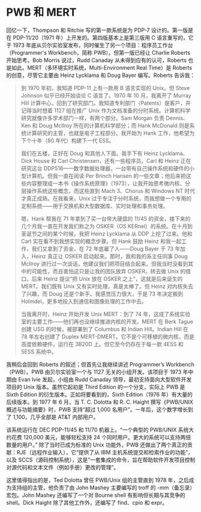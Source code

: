 # PWB 和 MERT

回忆一下，Thompson 和 Ritchie 写的第一款系统是为 PDP-7 设计的。第一版是在 PDP-11/20（1971 年）上开发的。第四版基本上是第三版用 C 语言重写的，它于 1973 年底从贝尔实验室发布，同时催生了另一个项目：程序员工作台（Programmer's Workbench，简称 PWB）。但第一版已经让 Charlie Roberts 开始思考。Bob Morris 说过，Rudd Canaday 从未得到应有的认可，Roberts 也是如此。MERT（多环境实时系统，Multi-Environment Real Time）是 Roberts 的创意，尽管它主要由 Heinz Lycklama 和 Doug Bayer 编写。Roberts 告诉我：

>到 1970 年初，我知道 PDP-11 上有一款用 B 语言实现的 Unix。但 Steve Johnson 似乎已经开始谈论 C 语言了。1970 年 10 月，我离开了 Murray Hill 计算中心，回到了研究部门。我知道专利部门（Patents）是客户，并记得当时想着 1127 组在推广 Unix 作为文档准备的分时系统。计算机科学研究就像许多学术部门一样，有两个部分。Sam Morgan 负责 Dennis、Ken 和 Doug McIlroy 所在的计算机科学部分；而 Hank McDonald 则是系统计算研究的主管，也就是电子工程部分。我开始为 Hank 工作，他希望为下个十年（80 年代）构建下一代 ESS。
>
>我们在五楼，正好在 Doug 和其他人下面。我手下有 Heinz Lycklama、Dick House 和 Carl Christensen，还有一些程序员。Carl 和 Heinz 正在研究这台 DDP516——数字数据处理器，一台带有自己操作系统和硬件的小型计算机。但我一直在阅读 Per Brinch Hansen 的一些文章；他后来把这些内容整理成一本书《操作系统原理》（1973），让我开始思考微内核、分层操作系统这些概念，而这些直到 Mach 3、Chorus 和 Windows NT 时代才真正成熟。在我看来，Unix 过于专注于分时系统，而我想做一个专用的定制系统——用于交换机和大型数据库、实时处理和事务处理。
>
>嗯，Hank 帮我在 71 年拿到了买一台带大硬盘的 11/45 的资金，接下来的几个月我一直在开发我们称之为 OSKER（OS KERnel）的系统。在十月到圣诞节之间的某个时候，我把 Heinz Lycklama 从 DDP 上挖了过来。他和 Carl 实在看不到我想实现的概念步骤。但 Hank 鼓励 Heinz 和我一起工作，我们又拿到了资金，在 72 年底雇了人——Doug Bayer 于 73 年加入，Heinz 真正让 OSKER 启动起来。那时，我和我的系主任同事 Doug McIlroy 进行过一次谈话，他建议我们把项目结合起来。但我当时没看到其中的可能性，而且害怕这只是让我的团队放弃 OSKER，转去做 Unix 的借口。后来 Heinz 提议“把 Unix 放在 OSKER 之上”，这就是后来诞生的 MERT。我们既有 Unix 又有实时处理，真是太棒了。但 Heinz 对内核失去了兴趣，而 Doug 还是个新手。我感觉压力很大，于是 73 年决定搬到 Holmdel，更多地投入到通信和图像处理的工作中去。
>
>当我离开时，Heinz 开始开发 Unix MERT：到了 74 年，这成了系统实验室的主要工作——他们再也没继续推进内核的开发。MERT 在 Berk Tague 创建 USG 的时候，被部署到了 Columbus 和 Indian Hill。Indian Hill 在 78 年左右创建了 Duplex MERT-DMERT。它不是个可移植的微内核，而是高度依赖硬件，运行在 3B20D 上。但它至今仍存在于每一款 4ESS 和 5ESS 系统中。

我稍后会回到 Roberts 的叙述；但首先让我继续讲述 Programmer’s Workbench（PWB）。PWB 由贝尔实验室一个与 1127 无关的小组开发。该项目于 1973 年中期由 Evan Ivie 发起，小组由 Rudd Canaday 领导，最初支持面向大型软件开发项目的 Unix 版本。虽然它起初是 Third Edition 的一个分支，实际上 PWB 是 Sixth Edition 的衍生版本。正如将要看到的，Sixth Edition（1976 年）有大量的后续版本。到 1977 年 6 月，当 T. C. Dolotta 和 R. C. Haight 撰写《PWB/UNIX 概述与功能摘要》时，PWB 支持“超过 1,000 名用户”。一年后，这个数字增长到了 1,100，几乎全部是 AT\&T 内部用户。

该系统运行在 DEC PDP-11/45 和 11/70 机器上。“一个典型的 PWB/UNIX 系统大约花费 120,000 美元，能够轻松支持 24 个同时用户。更大的系统可以支持两倍数量的用户。”
除了当时已成为标准的 Unix 功能外，PWB 还做出了两个真正的贡献：RJE（远程作业输入），它“提供了从 IBM 主机系统提交和检索作业的功能”，以及 SCCS（源码控制系统），这是“一套集成的命令，旨在帮助软件开发项目控制对源代码和文本文件（例如手册）更改的管理”。

这里值得指出的是，Ted Dolotta 曾任 PWB/Unix 组的主管直到 1978 年，之后成为支持组的主管，他负责了由 John Mashey 主要编写的 troff 的 -mm（备忘录）宏包。John Mashey 还编写了一个对 Bourne shell 有影响但长期与其竞争的 shell。Dick Haight 除了其他工作外，还编写了 find、cpio 和 expr。


